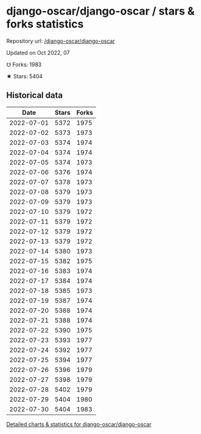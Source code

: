 # django-oscar/django-oscar / stars & forks statistics

Repository url: [/django-oscar/django-oscar](https://github.com/django-oscar/django-oscar)

Updated on Oct 2022, 07

☋ Forks: 1983

★ Stars: 5404

## Historical data
| Date | Stars | Forks |
|------|-------|-------|
| 2022-07-01 | 5372 | 1975 | 
| 2022-07-02 | 5373 | 1973 | 
| 2022-07-03 | 5374 | 1974 | 
| 2022-07-04 | 5374 | 1974 | 
| 2022-07-05 | 5374 | 1973 | 
| 2022-07-06 | 5376 | 1974 | 
| 2022-07-07 | 5378 | 1973 | 
| 2022-07-08 | 5379 | 1973 | 
| 2022-07-09 | 5379 | 1973 | 
| 2022-07-10 | 5379 | 1972 | 
| 2022-07-11 | 5379 | 1972 | 
| 2022-07-12 | 5379 | 1972 | 
| 2022-07-13 | 5379 | 1972 | 
| 2022-07-14 | 5380 | 1973 | 
| 2022-07-15 | 5382 | 1975 | 
| 2022-07-16 | 5383 | 1974 | 
| 2022-07-17 | 5384 | 1974 | 
| 2022-07-18 | 5385 | 1973 | 
| 2022-07-19 | 5387 | 1974 | 
| 2022-07-20 | 5388 | 1974 | 
| 2022-07-21 | 5388 | 1974 | 
| 2022-07-22 | 5390 | 1975 | 
| 2022-07-23 | 5393 | 1977 | 
| 2022-07-24 | 5392 | 1977 | 
| 2022-07-25 | 5394 | 1977 | 
| 2022-07-26 | 5396 | 1979 | 
| 2022-07-27 | 5398 | 1979 | 
| 2022-07-28 | 5402 | 1979 | 
| 2022-07-29 | 5404 | 1980 | 
| 2022-07-30 | 5404 | 1983 | 


[Detailed charts & statistics for django-oscar/django-oscar](https://reviewgithub.com/rep/django-oscar/django-oscar)
